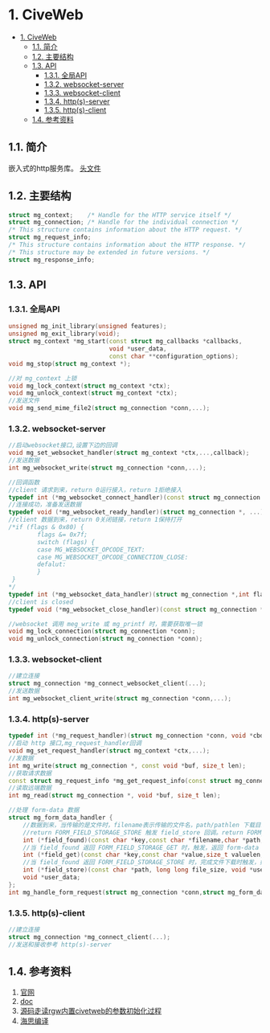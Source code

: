 # 1. CiveWeb

- [1. CiveWeb](#1-civeweb)
  - [1.1. 简介](#11-简介)
  - [1.2. 主要结构](#12-主要结构)
  - [1.3. API](#13-api)
    - [1.3.1. 全局API](#131-全局api)
    - [1.3.2. websocket-server](#132-websocket-server)
    - [1.3.3. websocket-client](#133-websocket-client)
    - [1.3.4. http(s)-server](#134-https-server)
    - [1.3.5. http(s)-client](#135-https-client)
  - [1.4. 参考资料](#14-参考资料)

## 1.1. 简介

嵌入式的http服务库。
[头文件](https://github.com/civetweb/civetweb/blob/master/include/civetweb.h)

## 1.2. 主要结构

```C++
struct mg_context;    /* Handle for the HTTP service itself */
struct mg_connection; /* Handle for the individual connection */
/* This structure contains information about the HTTP request. */
struct mg_request_info;
/* This structure contains information about the HTTP response. */
/* This structure may be extended in future versions. */
struct mg_response_info;
```

## 1.3. API

### 1.3.1. 全局API

```C++
unsigned mg_init_library(unsigned features);
unsigned mg_exit_library(void);
struct mg_context *mg_start(const struct mg_callbacks *callbacks,
                            void *user_data,
                            const char **configuration_options);
void mg_stop(struct mg_context *);
```

```C++
//对 mg_context 上锁
void mg_lock_context(struct mg_context *ctx);
void mg_unlock_context(struct mg_context *ctx);
//发送文件
void mg_send_mime_file2(struct mg_connection *conn,...);
```

### 1.3.2. websocket-server

```C++
//启动websocket接口,设置下边的回调
void mg_set_websocket_handler(struct mg_context *ctx,...,callback);
//发送数据
int mg_websocket_write(struct mg_connection *conn,...);
```

```C++
//回调函数
//client 请求到来，return 0运行接入，return 1拒绝接入
typedef int (*mg_websocket_connect_handler)(const struct mg_connection *,...);
//连接成功，准备发送数据
typedef void (*mg_websocket_ready_handler)(struct mg_connection *, ...);
//client 数据到来，return 0关闭链接，return 1保持打开
/*if (flags & 0x80) {
        flags &= 0x7f;
        switch (flags) {
        case MG_WEBSOCKET_OPCODE_TEXT:
        case MG_WEBSOCKET_OPCODE_CONNECTION_CLOSE:
        defalut:
        }
 }
*/
typedef int (*mg_websocket_data_handler)(struct mg_connection *,int flags,char *data,size_t data_len,void *udata)
//client is closed
typedef void (*mg_websocket_close_handler)(const struct mg_connection *,...);
```

```C++
//websocket 调用 meg_write 或 mg_printf 时，需要获取唯一锁
void mg_lock_connection(struct mg_connection *conn);
void mg_unlock_connection(struct mg_connection *conn);
```

### 1.3.3. websocket-client

```C++
//建立连接
struct mg_connection *mg_connect_websocket_client(...);
//发送数据
int mg_websocket_client_write(struct mg_connection *conn,...);
```

### 1.3.4. http(s)-server

```C++
typedef int (*mg_request_handler)(struct mg_connection *conn, void *cbdata);
//启动 http 接口,mg_request_handler回调
void mg_set_request_handler(struct mg_context *ctx,...);
//发数据
int mg_write(struct mg_connection *, const void *buf, size_t len);
//获取请求数据
const struct mg_request_info *mg_get_request_info(const struct mg_connection *);
//读取远端数据
int mg_read(struct mg_connection *, void *buf, size_t len);

//处理 form-data 数据
struct mg_form_data_handler {
    //数据到来，当传输的是文件时，filename表示传输的文件名，path/pathlen 下载目录，return FORM_FIELD_STORAGE_STORE有效
    //return FORM_FIELD_STORAGE_STORE 触发 field_store 回调。return FORM_FIELD_STORAGE_GET 触发 field_get 回调。
    int (*field_found)(const char *key,const char *filename,char *path,size_t pathlen,void *user_data);
    //当 field_found 返回 FORM_FIELD_STORAGE_GET 时，触发，返回 form-data 数据。
    int (*field_get)(const char *key,const char *value,size_t valuelen,void *user_data);
    //当 field_found 返回 FORM_FIELD_STORAGE_STORE 时，完成文件下载时触发，如果文件存在会被覆盖。
    int (*field_store)(const char *path, long long file_size, void *user_data);
    void *user_data;
};
int mg_handle_form_request(struct mg_connection *conn,struct mg_form_data_handler *fdh);
```

### 1.3.5. http(s)-client

```C++
//建立连接
struct mg_connection *mg_connect_client(...);
//发送和接收参考 http(s)-server
```

## 1.4. 参考资料

1. [官网](https://github.com/civetweb/civetweb)
2. [doc](https://github.com/civetweb/civetweb/tree/master/docs)
3. [源码走读rgw内置civetweb的参数初始化过程](https://cloud.tencent.com/developer/article/1032846)
4. [海思编译](https://blog.csdn.net/qq_35810476/article/details/100763484)
